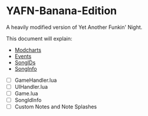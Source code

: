 # YAFN-Banana-Edition

A heavily modified version of Yet Another Funkin' Night.

This document will explain:
- [Modcharts](API/Modchart.md)
- [Events](API/Events.md)
- [SongIDs](API/SongIDs.md)
- [SongInfo](API/SongInfo.md)
- [ ] GameHandler.lua
- [ ] UIHandler.lua
- [ ] Game.lua
- [ ] SongIdInfo
- [ ] Custom Notes and Note Splashes
